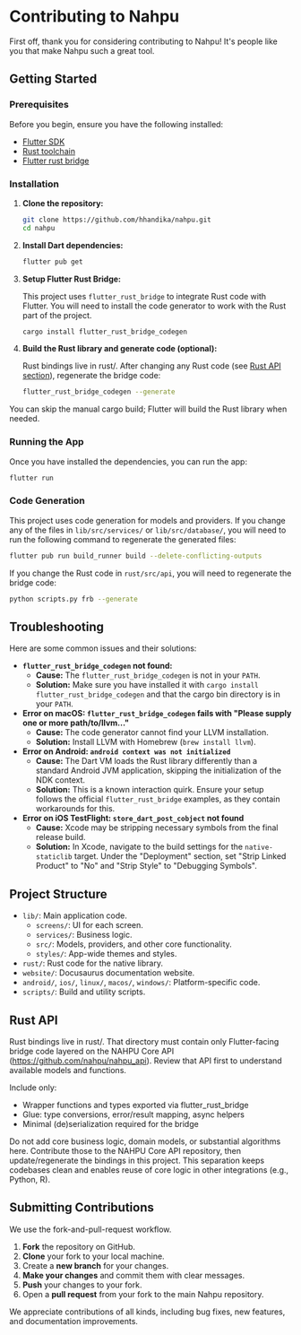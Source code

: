 # Contributing to Nahpu

First off, thank you for considering contributing to Nahpu! It's people like you that make Nahpu such a great tool.

## Getting Started

### Prerequisites

Before you begin, ensure you have the following installed:

- [Flutter SDK](https://flutter.dev/docs/get-started/install)
- [Rust toolchain](https://www.rust-lang.org/tools/install)
- [Flutter rust bridge](https://github.com/fzyzcjy/flutter_rust_bridge)

### Installation

1. **Clone the repository:**

   ```sh
   git clone https://github.com/hhandika/nahpu.git
   cd nahpu
   ```

2. **Install Dart dependencies:**

   ```sh
   flutter pub get
   ```

3. **Setup Flutter Rust Bridge:**

   This project uses `flutter_rust_bridge` to integrate Rust code with Flutter. You will need to install the code generator to work with the Rust part of the project.

   ```sh
   cargo install flutter_rust_bridge_codegen
   ```

4. **Build the Rust library and generate code (optional):**

   Rust bindings live in rust/. After changing any Rust code (see [Rust API section](#rust-api)), regenerate the bridge code:

   ```sh
   flutter_rust_bridge_codegen --generate
   ```

You can skip the manual cargo build; Flutter will build the Rust library when needed.

### Running the App

Once you have installed the dependencies, you can run the app:

```sh
flutter run
```

### Code Generation

This project uses code generation for models and providers. If you change any of the files in `lib/src/services/` or `lib/src/database/`, you will need to run the following command to regenerate the generated files:

```sh
flutter pub run build_runner build --delete-conflicting-outputs
```

If you change the Rust code in `rust/src/api`, you will need to regenerate the bridge code:

```sh
python scripts.py frb --generate
```

## Troubleshooting

Here are some common issues and their solutions:

- **`flutter_rust_bridge_codegen` not found:**
  - **Cause:** The `flutter_rust_bridge_codegen` is not in your `PATH`.
  - **Solution:** Make sure you have installed it with `cargo install flutter_rust_bridge_codegen` and that the cargo bin directory is in your `PATH`.
- **Error on macOS: `flutter_rust_bridge_codegen` fails with "Please supply one or more path/to/llvm..."**
  - **Cause:** The code generator cannot find your LLVM installation.
  - **Solution:** Install LLVM with Homebrew (`brew install llvm`).
- **Error on Android: `android context was not initialized`**
  - **Cause:** The Dart VM loads the Rust library differently than a standard Android JVM application, skipping the initialization of the NDK context.
  - **Solution:** This is a known interaction quirk. Ensure your setup follows the official `flutter_rust_bridge` examples, as they contain workarounds for this.
- **Error on iOS TestFlight: `store_dart_post_cobject` not found**
  - **Cause:** Xcode may be stripping necessary symbols from the final release build.
  - **Solution:** In Xcode, navigate to the build settings for the `native-staticlib` target. Under the "Deployment" section, set "Strip Linked Product" to "No" and "Strip Style" to "Debugging Symbols".

## Project Structure

- `lib/`: Main application code.
  - `screens/`: UI for each screen.
  - `services/`: Business logic.
  - `src/`: Models, providers, and other core functionality.
  - `styles/`: App-wide themes and styles.
- `rust/`: Rust code for the native library.
- `website/`: Docusaurus documentation website.
- `android/`, `ios/`, `linux/`, `macos/`, `windows/`: Platform-specific code.
- `scripts/`: Build and utility scripts.

## Rust API

Rust bindings live in rust/. That directory must contain only Flutter-facing bridge code layered on the NAHPU Core API (https://github.com/nahpu/nahpu_api). Review that API first to understand available models and functions.

Include only:

- Wrapper functions and types exported via flutter_rust_bridge
- Glue: type conversions, error/result mapping, async helpers
- Minimal (de)serialization required for the bridge

Do not add core business logic, domain models, or substantial algorithms here. Contribute those to the NAHPU Core API repository, then update/regenerate the bindings in this project. This separation keeps codebases clean and enables reuse of core logic in other integrations (e.g., Python, R).

## Submitting Contributions

We use the fork-and-pull-request workflow.

1. **Fork** the repository on GitHub.
2. **Clone** your fork to your local machine.
3. Create a **new branch** for your changes.
4. **Make your changes** and commit them with clear messages.
5. **Push** your changes to your fork.
6. Open a **pull request** from your fork to the main Nahpu repository.

We appreciate contributions of all kinds, including bug fixes, new features, and documentation improvements.
